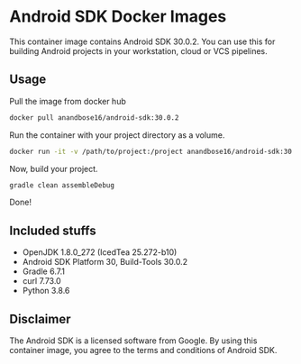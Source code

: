 # Android SDK Docker Images
This container image contains Android SDK 30.0.2. You can use this for building Android projects in your workstation, cloud or VCS pipelines.

## Usage

Pull the image from docker hub

```bash
docker pull anandbose16/android-sdk:30.0.2
```
Run the container with your project directory as a volume.

```bash
docker run -it -v /path/to/project:/project anandbose16/android-sdk:30.0.2 /bin/bash
```
Now, build your project.
```bash
gradle clean assembleDebug
```
Done!
## Included stuffs
* OpenJDK 1.8.0_272 (IcedTea 25.272-b10)
* Android SDK Platform 30, Build-Tools 30.0.2
* Gradle 6.7.1
* curl 7.73.0
* Python 3.8.6
 
## Disclaimer
The Android SDK is a licensed software from Google. By using this container image, you agree to the terms and conditions of Android SDK.
